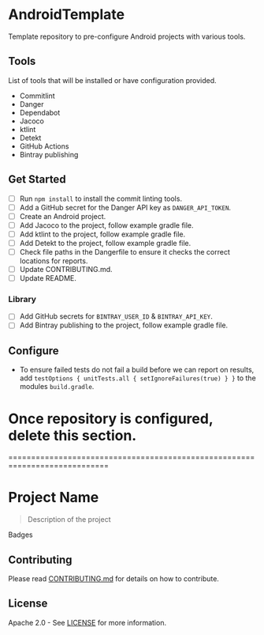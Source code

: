 # AndroidTemplate
Template repository to pre-configure Android projects with various tools.

## Tools
List of tools that will be installed or have configuration provided.  

* Commitlint  
* Danger  
* Dependabot  
* Jacoco  
* ktlint  
* Detekt  
* GitHub Actions  
* Bintray publishing  

## Get Started
* [ ] Run `npm install` to install the commit linting tools.  
* [ ] Add a GitHub secret for the Danger API key as `DANGER_API_TOKEN`.  
* [ ] Create an Android project.  
* [ ] Add Jacoco to the project, follow example gradle file.  
* [ ] Add ktlint to the project, follow example gradle file.  
* [ ] Add Detekt to the project, follow example gradle file.  
* [ ] Check file paths in the Dangerfile to ensure it checks the correct locations for reports.
* [ ] Update CONTRIBUTING.md.
* [ ] Update README.

### Library
* [ ] Add GitHub secrets for `BINTRAY_USER_ID` & `BINTRAY_API_KEY`.  
* [ ] Add Bintray publishing to the project, follow example gradle file.  

## Configure
* To ensure failed tests do not fail a build before we can report on results, add `testOptions { unitTests.all { setIgnoreFailures(true) } }` to the modules `build.gradle`.  

# Once repository is configured, delete this section.  
 ============================================================================

# Project Name
> Description of the project
  
Badges

<!-- If Application
> Google Play Link
> Screenshots

## Features

## Tech Stack
--> 

<!-- If Library
## Installation

## Usage example

## Configuration

-->

## Contributing
Please read [CONTRIBUTING.md](CONTRIBUTING_URL_HERE) for details on how to contribute.

## License
Apache 2.0 - See [LICENSE](LICENSE_URL_HERE) for more information.